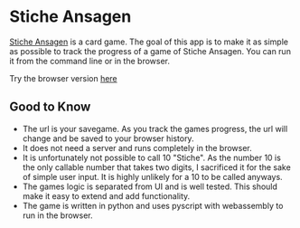 # Stiche Ansagen

[Stiche Ansagen](https://de.wikipedia.org/wiki/Stiche-Raten) is a card game.
The goal of this app is to make it as simple as possible to track the progress of a game of Stiche Ansagen.
You can run it from the command line or in the browser.

Try the browser version [here](http://gregorriegler.com/stichansagen/?p=Player1&p=Player2)

## Good to Know

- The url is your savegame. As you track the games progress, the url will change and be saved to your browser history.
- It does not need a server and runs completely in the browser.
- It is unfortunately not possible to call 10 "Stiche". As the number 10 is the only callable number that takes two digits, I sacrificed it for the sake of simple user input. It is highly unlikely for a 10 to be called anyways. 
- The games logic is separated from UI and is well tested. This should make it easy to extend and add functionality.
- The game is written in python and uses pyscript with webassembly to run in the browser.
